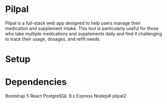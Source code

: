 # Pilpal
  Pilpal is a full-stack web app designed to help users manage their medication and supplement intake. This tool is particularly useful for those who take multiple medications and supplements daily and find it challenging to track their usage, dosages, and refill needs.

# Setup
 
 
# Dependencies
  Bootstrap 5
  React
  PostgreSQL 9.x
  Express
  Nodejs# pilpal2
